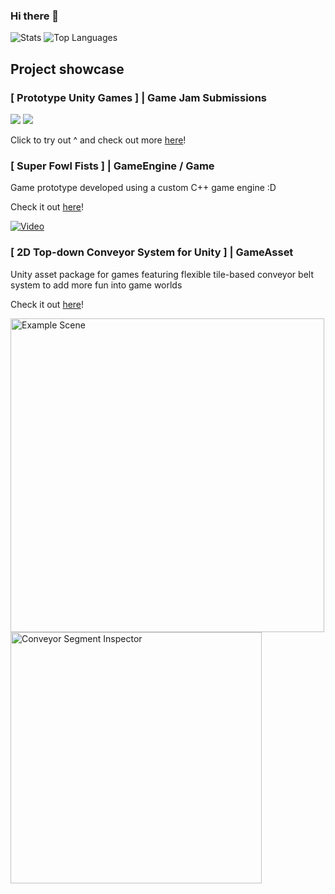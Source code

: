### Hi there 👋

<!--
**TastyMeat/TastyMeat** is a ✨ _special_ ✨ repository because its `README.md` (this file) appears on your GitHub profile.

Here are some ideas to get you started:

- 🔭 I’m currently working on 
- 🌱 I’m currently learning ...
- 👯 I’m looking to collaborate on ...
- 🤔 I’m looking for help with ...
- 💬 Ask me about ...
- 📫 How to reach me: ...
- ⚡ Fun fact: ...
- 😄 Pronouns: He/Him
-->

![Stats](https://github-readme-stats.vercel.app/api?username=tastymeat&theme=react&show_icons=true&hide_border=true&count_private=true&include_orgs=true)
![Top Languages](https://github-readme-stats.vercel.app/api/top-langs/?username=tastymeat&theme=react&show_icons=true&hide_border=true&include_orgs=true&layout=compact)
<!-- [![GitHub Streak](https://github-readme-streak-stats.herokuapp.com/?user=tastymeat)](https://github.com/DenverCoder1/github-readme-streak-stats)
-->
## Project showcase

### \[ Prototype Unity Games \] \| Game Jam Submissions
[<img src=https://img.itch.zone/aW1nLzg1OTA0MTEucG5n/315x250%23c/XIdNHQ.png>](https://specturnal.itch.io/fight-the-darkness)
[<img src=https://img.itch.zone/aW1nLzMyOTA2ODIucG5n/315x250%23c/5SIV3y.png>](https://specturnal.itch.io/dumb-ways-to-doctor)

Click to try out ^ and check out more [here](https://specturnal.itch.io/)!

### \[ Super Fowl Fists \] \| GameEngine / Game
Game prototype developed using a custom C++ game engine :D

Check it out [here](https://github.com/TastyMeat/CSCI-178-Game-Development-Engine)!

[![Video](https://img.youtube.com/vi/x5qkQMULqoI/hqdefault.jpg)](https://www.youtube.com/watch?v=x5qkQMULqoI)

### \[ 2D Top-down Conveyor System for Unity \] \| GameAsset
Unity asset package for games featuring flexible tile-based conveyor belt system to add more fun into game worlds

Check it out [here](https://github.com/Specturnal/Unity-2D-Conveyor-System)!

<img width="502" alt="Example Scene" src="https://github.com/TastyMeat/TastyMeat/assets/65907415/79667498-d260-4767-ba76-17c11894f1e7">
<img width="402" alt="Conveyor Segment Inspector" src="https://github.com/TastyMeat/TastyMeat/assets/65907415/e29faf72-f888-4783-b1a4-f72dbd0cf5ab">
